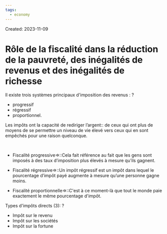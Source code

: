 ```yaml
---
tags:
  - economy
---
```

Created: 2023-11-09

# Rôle de la fiscalité dans la réduction de la pauvreté, des inégalités de revenus et des inégalités de richesse

Il existe trois systèmes principaux d'imposition des revenus :
?
- progressif
- régressif
- proportionnel.
<!--SR:!2024-01-25,47,250-->

Les impôts ont la capacité de rediriger l’argent:: de ceux qui ont plus de moyens de se permettre un niveau de vie élevé vers ceux qui en sont empêchés pour une raison quelconque.
<!--SR:!2023-12-26,27,230-->
 
- Fiscalité progressive=>::Cela fait référence au fait que les gens sont imposés à des taux d’imposition plus élevés à mesure qu’ils gagnent.
<!--SR:!2024-01-05,33,250-->
- Fiscalité régressive=>::Un impôt régressif est un impôt dans lequel le pourcentage d’impôt payé augmente à mesure qu’une personne gagne moins.
<!--SR:!2023-12-30,29,230-->
- Fiscalité proportionnelle=>::C'est à ce moment-là que tout le monde paie exactement le même pourcentage d'impôt.
<!--SR:!2023-12-29,29,230-->


Types d'impôts directs (3):
?
- Impôt sur le revenu
- Impôt sur les sociétés
- Impôt sur la fortune
<!--SR:!2023-12-10,20,250-->
